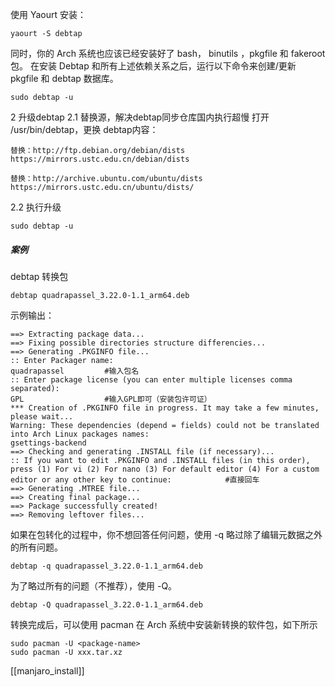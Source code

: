 使用 Yaourt 安装：
```shell
yaourt -S debtap
```
同时，你的 Arch 系统也应该已经安装好了 bash， binutils ，pkgfile 和 fakeroot 包。
在安装 Debtap 和所有上述依赖关系之后，运行以下命令来创建/更新 pkgfile 和 debtap 数据库。
```shell
sudo debtap -u
```
2 升级debtap
2.1 替换源，解决debtap同步仓库国内执行超慢
打开 /usr/bin/debtap，更换 debtap内容：
```shell
替换：http://ftp.debian.org/debian/dists
https://mirrors.ustc.edu.cn/debian/dists

替换：http://archive.ubuntu.com/ubuntu/dists
https://mirrors.ustc.edu.cn/ubuntu/dists/
```
2.2 执行升级
```shell
sudo debtap -u
```
##### 案例
debtap 转换包
```
debtap quadrapassel_3.22.0-1.1_arm64.deb
```
示例输出：
```shell
==> Extracting package data...
==> Fixing possible directories structure differencies...
==> Generating .PKGINFO file...
:: Enter Packager name:
quadrapassel         #输入包名
:: Enter package license (you can enter multiple licenses comma separated):
GPL                  #输入GPL即可（安装包许可证）
*** Creation of .PKGINFO file in progress. It may take a few minutes, please wait...
Warning: These dependencies (depend = fields) could not be translated into Arch Linux packages names:
gsettings-backend
==> Checking and generating .INSTALL file (if necessary)...
:: If you want to edit .PKGINFO and .INSTALL files (in this order), press (1) For vi (2) For nano (3) For default editor (4) For a custom editor or any other key to continue:            #直接回车
==> Generating .MTREE file...
==> Creating final package...
==> Package successfully created!
==> Removing leftover files...
```
如果在包转化的过程中，你不想回答任何问题，使用 -q 略过除了编辑元数据之外的所有问题。
```shell
debtap -q quadrapassel_3.22.0-1.1_arm64.deb
```
为了略过所有的问题（不推荐），使用 -Q。
```shell
debtap -Q quadrapassel_3.22.0-1.1_arm64.deb
```
转换完成后，可以使用 pacman 在 Arch 系统中安装新转换的软件包，如下所示
```shell
sudo pacman -U <package-name>
sudo pacman -U xxx.tar.xz
````
[[manjaro_install]]